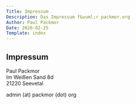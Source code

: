 ```yaml
---
Title: Impressum
Description: Das Impressum f&uuml;r packmor.org
Author: Paul Packmor
Date: 2020-02-25
Template: index
---
```


## Impressum
Paul Packmor  
Im Wei&szlig;en Sand 8d  
21220 Seevetal

admin (at) packmor (dot) org
